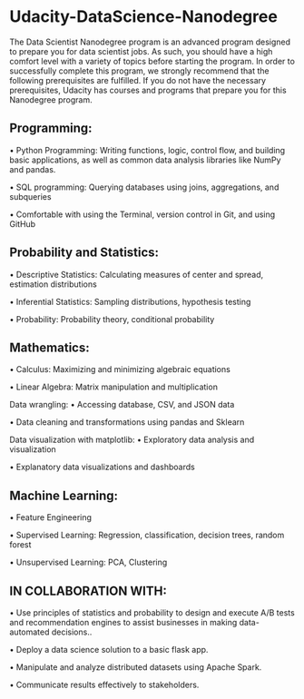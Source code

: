 # Udacity-DataScience-Nanodegree

The Data Scientist Nanodegree program is an advanced program designed to prepare you for data scientist
jobs. As such, you should have a high comfort level with a variety of topics before starting the program. In
order to successfully complete this program, we strongly recommend that the following prerequisites are
fulfilled. If you do not have the necessary prerequisites, Udacity has courses and programs that prepare you
for this Nanodegree program.

## Programming:
• Python Programming: Writing functions, logic, control flow, and building basic applications, as well as
 common data analysis libraries like NumPy and pandas.
 
• SQL programming: Querying databases using joins, aggregations, and subqueries

• Comfortable with using the Terminal, version control in Git, and using GitHub

## Probability and Statistics:
• Descriptive Statistics: Calculating measures of center and spread, estimation distributions

• Inferential Statistics: Sampling distributions, hypothesis testing

• Probability: Probability theory, conditional probability

## Mathematics:
• Calculus: Maximizing and minimizing algebraic equations

• Linear Algebra: Matrix manipulation and multiplication

Data wrangling:
• Accessing database, CSV, and JSON data

• Data cleaning and transformations using pandas and Sklearn

Data visualization with matplotlib:
• Exploratory data analysis and visualization

• Explanatory data visualizations and dashboards

## Machine Learning:
• Feature Engineering

• Supervised Learning: Regression, classification, decision trees, random forest

• Unsupervised Learning: PCA, Clustering

## IN COLLABORATION WITH:
• Use principles of statistics and probability to design and execute A/B tests and recommendation engines to assist businesses in making data-automated decisions..

• Deploy a data science solution to a basic flask app.

• Manipulate and analyze distributed datasets using Apache Spark.

• Communicate results effectively to stakeholders.

